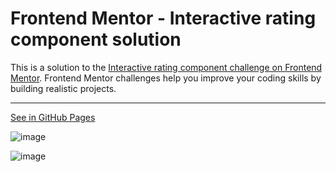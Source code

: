 # Frontend Mentor - Interactive rating component solution

This is a solution to the [Interactive rating component challenge on Frontend Mentor](https://www.frontendmentor.io/challenges/interactive-rating-component-koxpeBUmI). Frontend Mentor challenges help you improve your coding skills by building realistic projects.

---

[See in GitHub Pages](https://denisomarcuyottito.github.io/interactive-rating-component/)

![image](https://user-images.githubusercontent.com/75378049/160255875-2cb2b272-7488-454e-bced-bc54ac4e21af.png)

![image](https://user-images.githubusercontent.com/75378049/160255847-d7210bce-03e7-4964-a02e-9079a0a7c2db.png)
